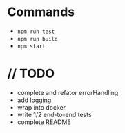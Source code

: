 # Commands

- `npm run test`
- `npm run build`
- `npm start`

# // TODO

- complete and refator errorHandling
- add logging
- wrap into docker
- write 1/2 end-to-end tests
- complete README
